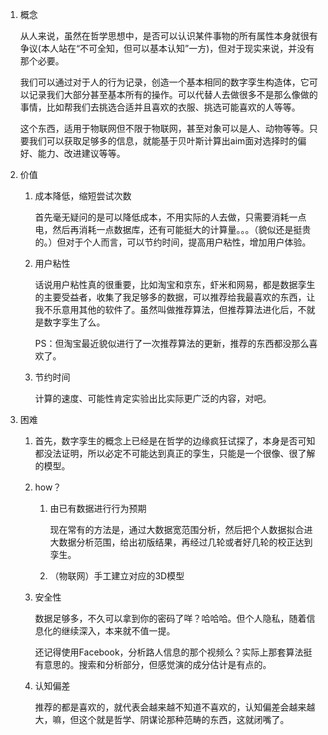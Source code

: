 1. 概念

   从人来说，虽然在哲学思想中，是否可以认识某件事物的所有属性本身就很有争议(本人站在“不可全知，但可以基本认知”一方)，但对于现实来说，并没有那个必要。

   我们可以通过对于人的行为记录，创造一个基本相同的数字孪生构造体，它可以记录我们大部分甚至基本所有的操作。可以代替人去做很多不是那么像做的事情，比如帮我们去挑选合适并且喜欢的衣服、挑选可能喜欢的人等等。

   这个东西，适用于物联网但不限于物联网，甚至对象可以是人、动物等等。只要我们可以获取足够多的信息，就能基于贝叶斯计算出aim面对选择时的偏好、能力、改进建议等等。

2. 价值

   1. 成本降低，缩短尝试次数

      首先毫无疑问的是可以降低成本，不用实际的人去做，只需要消耗一点电，然后再消耗一点数据库，还有可能挺大的计算量。。。（貌似还是挺贵的。）但对于个人而言，可以节约时间，提高用户粘性，增加用户体验。

   2. 用户粘性

      话说用户粘性真的很重要，比如淘宝和京东，虾米和网易，都是数据孪生的主要受益者，收集了我足够多的数据，可以推荐给我最喜欢的东西，让我不乐意用其他的软件了。虽然叫做推荐算法，但推荐算法进化后，不就是数字孪生了么。

      PS：但淘宝最近貌似进行了一次推荐算法的更新，推荐的东西都没那么喜欢了。

   3. 节约时间

      计算的速度、可能性肯定实验出比实际更广泛的内容，对吧。

3. 困难

   1. 首先，数字孪生的概念上已经是在哲学的边缘疯狂试探了，本身是否可知都没法证明，所以必定不可能达到真正的孪生，只能是一个很像、很了解的模型。

   2. how？

      1. 由已有数据进行行为预期

         现在常有的方法是，通过大数据宽范围分析，然后把个人数据拟合进大数据分析范围，给出初版结果，再经过几轮或者好几轮的校正达到孪生。

      2. （物联网）手工建立对应的3D模型

   3. 安全性

      数据足够多，不久可以拿到你的密码了咩？哈哈哈。但个人隐私，随着信息化的继续深入，本来就不值一提。

      还记得使用Facebook，分析路人信息的那个视频么？实际上那套算法挺有意思的。搜索和分析部分，但感觉演的成分估计是有点的。

   4. 认知偏差

      推荐的都是喜欢的，就代表会越来越不知道不喜欢的，认知偏差会越来越大，嘛，但这个就是哲学、阴谋论那种范畴的东西，这就闭嘴了。